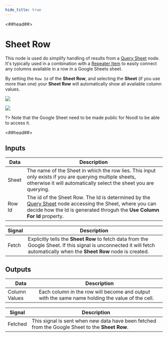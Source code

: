 ```yaml
---
hide_title: true
---
```


<##head##>
# Sheet Row

This node is used do simplify handling of results from a [Query Sheet](/modules/gsheets/node-docs/sheet-row) node. It's typically used in a combination with a [Repeater Item](/nodes/ui-controls/repeater-item) to easily connect any columns available in a row in a Google Sheets sheet.

By setting the `Row Id` of the **Sheet Row**, and selecting the **Sheet** (if you use more than one) your **Sheet Row** will automatically show all available column values.

<div class="ndl-image-with-background l">

![](/modules/gsheets/node-docs/sheet-row/sheet-row-1.png)

</div>

<div class="ndl-image-with-background l">

![](/modules/gsheets/node-docs/sheet-row/sheet-row-2.png)

</div>


?> Note that the Google Sheet need to be made public for Noodl to be able to access it.

<##head##>

## Inputs

| Data                                      | Description                                                                                                                |
| ----------------------------------------- | -------------------------------------------------------------------------------------------------------------------------- |
| <span class="ndl-data">Sheet</span>   | The name of the Sheet in which the row lies. This input only exists if you are querying multiple sheets, otherwise it will automatically select the sheet you are querying.   |
| <span class="ndl-data">Row Id</span>    | The id of the Sheet Row. The Id is determined by the [Query Sheet](/modules/gsheets/node-docs/query-sheet) node accessing the Sheet, where you can decide how the Id is generated throguh the **Use Column For Id** property.              |

| Signal                                         | Description                                                                                |
| ---------------------------------------------- | ------------------------------------------------------------------------------------------ |
| <span class="ndl-signal">Fetch</span> | Explicitly tells the **Sheet Row** to fetch data from the Google Sheet. If this signal is unconnected it will fetch automatically when the **Sheet Row** node is created. |

## Outputs

| Data                                            | Description                                                                                      |
| ----------------------------------------------- | ------------------------------------------------------------------------------------------------ |
| <span class="ndl-data">Column Values</span>         | Each column in the row will become and output with the same name holding the value of the cell.|

| Signal                                       | Description                                                                               |
| -------------------------------------------- | ----------------------------------------------------------------------------------------- |
| <span class="ndl-signal">Fetched</span>        | This signal is sent when new data have been fetched from the Google Sheet to the **Sheet Row**. |





